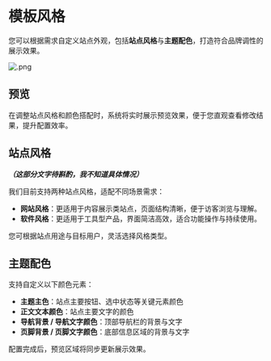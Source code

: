 # 模板风格

您可以根据需求自定义站点外观，包括**站点风格**与**主题配色**，打造符合品牌调性的展示效果。

![.png](http://kmdev.53ai.com/api/preview/32015873a9f17758cf12a4abaf913f3d.png)



## 预览

在调整站点风格和颜色搭配时，系统将实时展示预览效果，便于您直观查看修改结果，提升配置效率。

## 站点风格

***（这部分文字待斟酌，我不知道具体情况）***

我们目前支持两种站点风格，适配不同场景需求：

- **网站风格**：更适用于内容展示类站点，页面结构清晰，便于访客浏览与理解。
- **软件风格**：更适用于工具型产品，界面简洁高效，适合功能操作与持续使用。

您可根据站点用途与目标用户，灵活选择风格类型。

## 主题配色

支持自定义以下颜色元素：

- **主题主色**：站点主要按钮、选中状态等关键元素颜色
- **正文文本颜色**：站点主要文字的颜色
- **导航背景 / 导航文字颜色**：顶部导航栏的背景与文字
- **页脚背景 / 页脚文字颜色**：底部信息区域的背景与文字

配置完成后，预览区域将同步更新展示效果。

